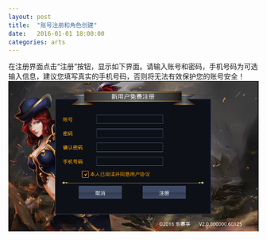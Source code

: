 ```yaml
---
layout: post
title:  "账号注册和角色创建"
date:   2016-01-01 18:00:00
categories: arts
---
```


<div class="post-content">
	在注册界面点击“注册”按钮，显示如下界面。请输入账号和密码，手机号码为可选输入信息，建议您填写真实的手机号码，否则将无法有效保护您的账号安全！
	<div>
		<img src="/images/arts/regist.PNG">
	</div>
</div>